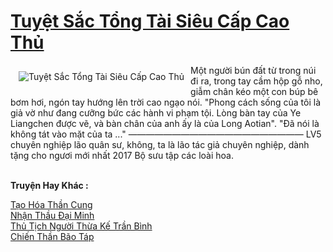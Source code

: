 <a href="https://truyenwiki.net/tuyet-sac-tong-tai-sieu-cap-cao-thu.35464/" title="Tuyệt Sắc Tổng Tài Siêu Cấp Cao Thủ"><h1>Tuyệt Sắc Tổng Tài Siêu Cấp Cao Thủ</h1></a><div style="display:table"><img align="right" style="float: left; padding: 10px;" src="https://truyenwiki.net/a/img/str/src/35464.jpg" alt="Tuyệt Sắc Tổng Tài Siêu Cấp Cao Thủ">Một người bún đất từ ​​trong núi đi ra, trong tay cầm hộp gỗ nho, giẫm chân kéo một con búp bê bơm hơi, ngón tay hướng lên trời cao ngạo nói. "Phong cách sống của tôi là giả vờ như đang cưỡng bức các hành vi phạm tội. Lòng bàn tay của Ye Liangchen được vẽ, và bàn chân của anh ấy là của Long Aotian". "Đã nói là không tát vào mặt của ta ..." ———————————————————— LV5 chuyên nghiệp lão quân sư, không, ta là lão tác giả chuyên nghiệp, dành tặng cho ngươi mới nhất 2017 Bộ sưu tập các loài hoa.</div><p><br><b>Truyện Hay Khác :</b></p><a href="https://truyenwiki.net/tao-hoa-than-cung.35269/" alt="Tạo Hóa Thần Cung">Tạo Hóa Thần Cung</a><br/><a href="https://github.com/nownovels/wikidich/tree/master/truyenhay/35102" alt="Nhận Thầu Đại Minh">Nhận Thầu Đại Minh</a><br/><a href="https://github.com/nownovels/wikidich/tree/master/truyenhay/36144" alt="Thủ Tịch Người Thừa Kế Trần Bình">Thủ Tịch Người Thừa Kế Trần Bình</a><br/><a href="https://sangtacviet.wordpress.com/2020/10/22/chien-than-bao-tap/" alt="Chiến Thần Bão Táp">Chiến Thần Bão Táp</a><br/>
